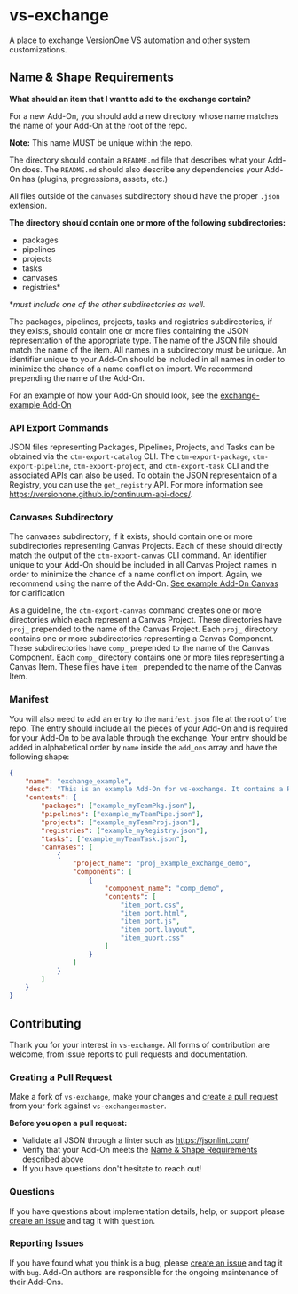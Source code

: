 # vs-exchange
A place to exchange VersionOne VS automation and other system customizations.

## Name & Shape Requirements

**What should an item that I want to add to the exchange contain?**

For a new Add-On, you should add a new directory whose name matches the name of your Add-On at the root of the repo. 

**Note:** This name MUST be unique within the repo.

The directory should contain a `README.md` file that describes what your Add-On does. The `README.md` should also describe any dependencies your Add-On has (plugins, progressions, assets, etc.)

All files outside of the `canvases` subdirectory should have the proper `.json` extension.

**The directory should contain one or more of the following subdirectories:**
  - packages
  - pipelines
  - projects
  - tasks
  - canvases
  - registries*

*_must include one of the other subdirectories as well._

The packages, pipelines, projects, tasks and registries subdirectories, if they exists, should contain one or more files containing the JSON representation of the appropriate type. The name of the JSON file should match the name of the item. All names in a subdirectory must be unique. An identifier unique to your Add-On should be included in all names in order to minimize the chance of a name conflict on import. We recommend prepending the name of the Add-On.

For an example of how your Add-On should look, see the [exchange-example Add-On](https://github.com/versionone/vs-exchange/tree/master/exchange_example)

### API Export Commands
JSON files representing Packages, Pipelines, Projects, and Tasks can be obtained via  the `ctm-export-catalog` CLI. The `ctm-export-package`, `ctm-export-pipeline`, `ctm-export-project`, and `ctm-export-task` CLI and the associated APIs can also be used. To obtain the JSON representaion of a Registry, you can use the `get_registry` API. For more information see https://versionone.github.io/continuum-api-docs/.

### Canvases Subdirectory
The canvases subdirectory, if it exists, should contain one or more subdirectories representing Canvas Projects. Each of these should directly match the output of the `ctm-export-canvas` CLI command. An identifier unique to your Add-On should be included in all Canvas Project names in order to minimize the chance of a name conflict on import. Again, we recommend using the name of the Add-On. [See example Add-On Canvas](https://github.com/versionone/vs-exchange/tree/master/exchange_example/canvases) for clarification

As a guideline, the `ctm-export-canvas` command creates one or more directories which each represent a Canvas Project. These directories have `proj_` prepended to the name of the Canvas Project. Each `proj_` directory contains one or more subdirectories representing a Canvas Component. These subdirectories have `comp_` prepended to the name of the Canvas Component. Each `comp_` directory contains one or more files representing a Canvas Item. These files have `item_` prepended to the name of the Canvas Item.

### Manifest
You will also need to add an entry to the `manifest.json` file at the root of the repo. The entry should include all the pieces of your Add-On and is required for your Add-On to be available through the exchange. Your entry should be added in alphabetical order by `name` inside the `add_ons` array and have the following shape:
  
```json
{
    "name": "exchange_example",
    "desc": "This is an example Add-On for vs-exchange. It contains a README.md file to provide a brief description of the Add-On, as well as a list of the Project, Package, Pipeline, Task, Canvas, and Registry documents included in the Add-On. Please use this as a guideline for how to structure a new Add-On that you wish to submit to the exchange.",
    "contents": {
        "packages": ["example_myTeamPkg.json"],
        "pipelines": ["example_myTeamPipe.json"],
        "projects": ["example_myTeamProj.json"],
        "registries": ["example_myRegistry.json"],
        "tasks": ["example_myTeamTask.json"],
        "canvases": [
            {
                "project_name": "proj_example_exchange_demo",
                "components": [
                    {
                        "component_name": "comp_demo",
                        "contents": [
                            "item_port.css",
                            "item_port.html",
                            "item_port.js",
                            "item_port.layout",
                            "item_quort.css"
                        ]
                    }
                ]
            }
        ]
    }
}
```

## Contributing

Thank you for your interest in `vs-exchange`. All forms of contribution are welcome, from issue reports to pull requests and documentation.

### Creating a Pull Request
Make a fork of `vs-exchange`, make your changes and [create a pull request](https://github.com/versionone/vs-exchange/pulls) from your fork against `vs-exchange:master`.

**Before you open a pull request:**
- Validate all JSON through a linter such as https://jsonlint.com/
- Verify that your Add-On meets the [Name & Shape Requirements](https://github.com/versionone/vs-exchange#name-shape-requirements) described above
- If you have questions don't hesitate to reach out!

### Questions
If you have questions about implementation details, help, or support please [create an issue](https://github.com/versionone/vs-exchange/issues) and tag it with `question`.

### Reporting Issues
If you have found what you think is a bug, please [create an issue](https://github.com/versionone/vs-exchange/issues) and tag it with `bug`. Add-On authors are responsible for the ongoing maintenance of their Add-Ons.
